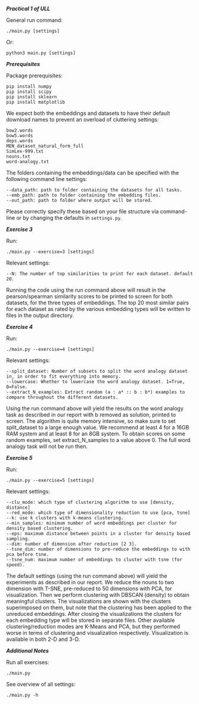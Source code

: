 ***Practical 1 of ULL***

General run command:
```
./main.py [settings]
```
Or:
```
python3 main.py [settings]
```

***Prerequisites***

Package prerequisites:
```
pip install numpy
pip install scipy
pip install sklearn
pip install matplotlib
```

We expect both the embeddings and datasets to have their default download names to prevent an overload of cluttering settings:
```
bow2.words
bow5.words
deps.words
MEN_dataset_natural_form_full
SimLex-999.txt
nouns.txt
word-analogy.txt
```
The folders containing the embeddings/data can be specified with the following command line settings:
```
--data_path: path to folder containing the datasets for all tasks.
--emb_path: path to folder containing the embedding files.
--out_path: path to folder where output will be stored.
```
Please correctly specify these based on your file structure via command-line or by changing the defaults in ```settings.py```.

***Exercise 3***

Run:
```
./main.py --exercise=3 [settings]
```
Relevant settings:
```
--N: The number of top similarities to print for each dataset. default 20.
```
Running the code using the run command above will result in the pearson/spearman similarity scores to be printed to screen for both datasets, for the three types of embeddings. The top 20 most similar pairs for each dataset as rated by the various embedding types will be written to files in the output directory.

***Exercise 4***

Run:
```
./main.py --exercise=4 [settings]
```
Relevant settings:
```
--split_dataset: Number of subsets to split the word analogy dataset in, in order to fit everything into memory.
--lowercase: Whether to lowercase the word analogy dataset. 1=True, 0=False.
--extract_N_examples: Extract random (a : a* :: b : b*) examples to compare throughout the different datasets.
```
Using the run command above will yield the results on the word analogy task as described in our report with b removed as solution, printed to screen. The algorithm is quite memory intensive, so make sure to set split_dataset to a large enough value. We recommend at least 4 for a 16GB RAM system and at least 8 for an 8GB system. To obtain scores on some random examples, set extract_N_samples to a value above 0. The full word analogy task will not be run then.

***Exercise 5***

Run:
```
./main.py --exercise=5 [settings]
```
Relevant settings:
```
--clu_mode: which type of clustering algorithm to use [density, distance]
--red_mode: which type of dimensionality reduction to use [pca, tsne]
--k: use k clusters with k-means clustering.
--min_samples: minimum number of word embeddings per cluster for density based clustering.
--eps: maximum distance between points in a cluster for density based sampling.
--dim: number of dimension after reduction [2 3].
--tsne_dim: number of dimensions to pre-reduce the embeddings to with pca before tsne.
--tsne_num: maximum number of embeddings to cluster with tsne (for speed).
```
The default settings (using the run command above) will yield the experiments as described in our report. We reduce the nouns to two dimension with T-SNE, pre-reduced to 50 dimensions with PCA, for visualization. Then we perform clustering with DBSCAN (density) to obtain meaningful clusters. The visualizations are shown with the clusters superimposed on them, but note that the clustering has been applied to the unreduced embeddings. After closing the visualizations the clusters for each embedding type will be stored in separate files.
Other available clustering/reduction modes are K-Means and PCA, but they performed worse in terms of clustering and visualization respectively. Visualization is available in both 2-D and 3-D.

***Additional Notes***

Run all exercises:
```
./main.py
```

See overview of all settings:
```
./main.py -h
```
